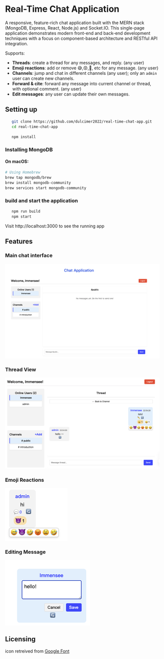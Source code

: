 # Real-Time Chat Application
A responsive, feature-rich chat application built with the MERN stack (MongoDB, Express, React, Node.js) and Socket.IO. This single-page application demonstrates modern front-end and back-end development techniques with a focus on component-based architecture and RESTful API integration.
  
Supports:

- **Threads**: create a thread for any messages, and reply. (any user)  
- **Emoji reactions**: add or remove 😅,😡,🤣, etc for any message.  (any user)
- **Channels**: jump and chat in different channels (any user); only an `admin` user can create new channels.  
- **Forward & cite**: forward any message into current channel or thread, with optional comment. (any user)
- **Edit messages**: any user can update their own messages.

## Setting up
```bash
   git clone https://github.com/dulcimer2022/real-time-chat-app.git
   cd real-time-chat-app

   npm install
```
### Installing MongoDB
#### On macOS:
```bash
# Using Homebrew
brew tap mongodb/brew
brew install mongodb-community
brew services start mongodb-community
```
### build and start the application
```bash
   npm run build
   npm start
```
Visit http://localhost:3000 to see the running app

## Features
### Main chat interface
![Main Chat](screenshot/main.png)
### Thread View
![Main Chat](screenshot/thread-new.png)
### Emoji Reactions
![Main Chat](screenshot/emoji.png)
### Editing Message
![Main Chat](screenshot/edit.png)


## Licensing
icon retreived from [Google Font](https://fonts.google.com/icons?selected=Material+Symbols+Outlined:sms:FILL@0;wght@400;GRAD@0;opsz@24&icon.query=chat&icon.size=24&icon.color=%235f6368&icon.platform=web)